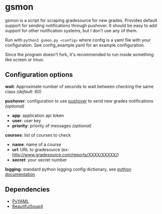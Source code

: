 gsmon
=====

gsmon is a script for scraping gradesource for new grades.  Provides default
support for sending notifications through pushover. It should be easy to add
support for other notification systems, but I don't use any of them.

Run with `python3 gsmon.py <config>` where config is a yaml file with your
configuration. See config\_example.yaml for an example configuration.

Since the program doesn't fork, it's recommended to run inside something like
screen or tmux.

Configuration options
---------------------

**wait**: Approximate number of seconds to wait between checking the same class *(default: 60)*

**pushover**: configuration to use [pushover](https://pushover.net/) to send
new grades notifications *(optional)*
- **app**: application api token
- **user**: user key
- **priority**: priority of messages *(optional)*

**courses**: *list* of courses to check
- **name**: name of a course
- **url**: URL to gradesource (ex: http://www.gradesource.com/reports/XXXX/XXXXX/)
- **secret**: your secret number

**logging**: standard python logging config dictionary, see [python
documentation](https://docs.python.org/3/library/logging.config.html#logging-config-dictschema)

Dependencies
------------
- [PyYAML](https://pypi.python.org/pypi/PyYAML)
- [BeautifulSoup4](https://pypi.python.org/pypi/beautifulsoup4)

